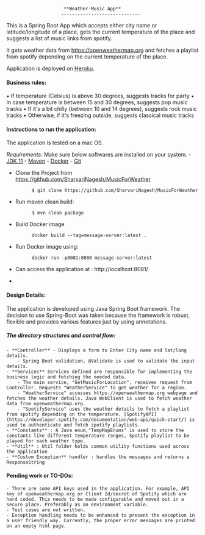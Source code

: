 						 **Weather-Music App**
						-----------------------------

This is a Spring Boot App which accepts either city name or latitude/longitude of a place, gets the current temperature of the place and suggests a list of music links from spotify.

It gets weather data from https://openweathermap.org and fetches a playlist from spotify depending on the current temperature of the place. 

Application is deployed on [Heroku](https://aqueous-journey-41424.herokuapp.com/). 

#### Business rules:
▪ If temperature (Celsius) is above 30 degrees, suggests tracks for party
▪ In case temperature is between 15 and 30 degrees, suggests pop music tracks
▪ If it's a bit chilly (between 10 and 14 degrees), suggests rock music tracks
▪ Otherwise, if it's freezing outside, suggests classical music tracks

#### Instructions to run the application:
The application is tested on a mac OS. 

*Requirements*:  Make sure below softwares are installed on your system.
	- [JDK 11](https://www.oracle.com/in/java/technologies/javase-jdk11-downloads.html) 
	- [Maven](https://maven.apache.org/download.cgi)
	- [Docker](https://www.docker.com/)
	- [Git](https://git-scm.com/book/en/v2/Getting-Started-Installing-Git)

- Clone the Project from https://github.com/SharvariNagesh/MusicForWeather
			
			$ git clone https://github.com/SharvariNagesh/MusicForWeather
- Run maven clean build:
			
			$ mvn clean package
- Build Docker image
	
			docker build --tag=message-server:latest .

- Run Docker image using:
		
			docker run -p8081:8080 message-server:latest
- Can access the application at : http://localhost:8081/
- 
#### Design Details:
The application is developed using Java Spring Boot framework. The decision to use Spring-Boot was taken because the framework is robust, flexible and provides various features just by using annotations. 

##### The directory structures and control flow:
	- **Controller** - Displays a form to Enter City name and lat/long details.
		- Spring Boot validation, @Validate is used to validate the input details. 
	- **Services** Services defined are responsible for implementing the business logic and fetching the needed data. 
		- The main service, "GetMusicForLocation", receives request from Controller. Requests "WeatherService" to get weather for a region.
		- "WeatherService" accesses https://openweathermap.org webpage and fetches the weather details. Java WebClient is used to fetch weather data from openweathermap.org.
		- "SpotifyService" uses the weather details to fetch a playlist from spotify depending on the temperature. [SpotifyAPI](https://developer.spotify.com/documentation/web-api/quick-start/) is used to authenticate and fetch spotify playlists. 
	- **Constants** : A Java enum,"TempMapEnums" is used to store the constants like different temperature ranges, Spotify playlist to be played for each weather type.
	- **Util** : Util folder holds common utility functions used across the application
	- **Custom Exception** handler : handles the messages and returns a ResponseString
	
#### Pending work or TO-DOs:
	- There are some API keys used in the application. For example, API key of openweathermap.org or Client Id/secret of Spotify which are hard coded. This needs to be made configurable and moved out in a secure place. Preferably as an environment variable.
	- Test cases are not written. 
	- Exception handling needs to be enhanced to present the exception in a user friendly way. Currently, the proper error messages are printed on an empty html page.
	
